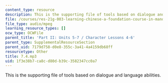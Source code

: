 ```yaml
---
content_type: resource
description: This is the supporting file of tools based on dialogue and language abilities.
file: /courses/res-21g-003-learning-chinese-a-foundation-course-in-mandarin-spring-2011/1f3e38b7ca8cd80db39c3582347cc0a7_7.4.mp3
file_type: audio/mpeg
learning_resource_types: []
ocw_type: OCWFile
parent_title: 'Part II: Units 5-7 / Character Lessons 4-6'
parent_type: SupplementalResourceSection
parent_uid: 7179d758-d0e8-355c-3a41-4a4159db68ff
resourcetype: Other
title: 7.4.mp3
uid: 1f3e38b7-ca8c-d80d-b39c-3582347cc0a7
---
```

This is the supporting file of tools based on dialogue and language abilities.

